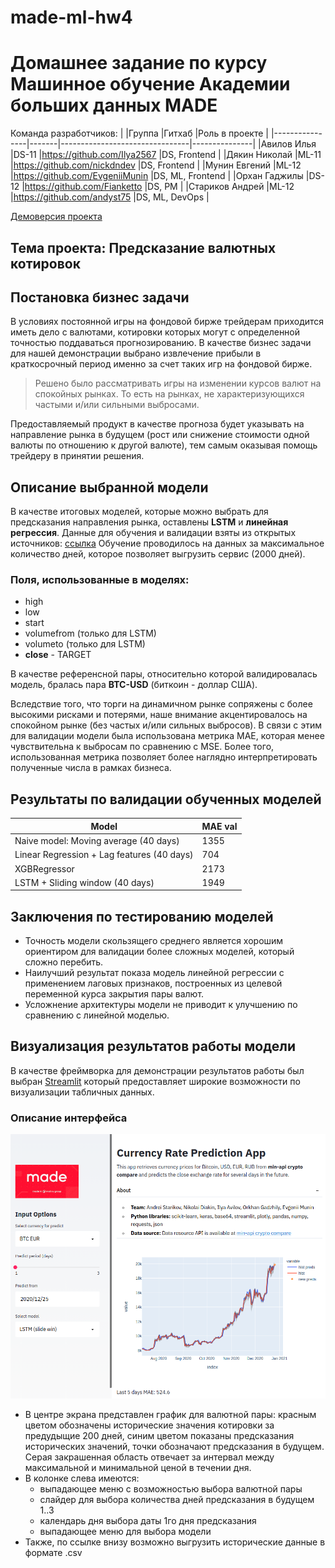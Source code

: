 # made-ml-hw4

# Домашнее задание по курсу Машинное обучение Академии больших данных MADE

Команда разработчиков:
|                |Группа |Гитхаб                          |Роль в проекте |
|----------------|-------|--------------------------------|---------------|
|Авилов Илья     |DS-11  |https://github.com/Ilya2567     |DS, Frontend   |
|Дякин Николай   |ML-11  |https://github.com/nickdndev    |DS, Frontend   |
|Мунин Евгений   |ML-12  |https://github.com/EvgeniiMunin |DS, ML, Frontend   |
|Орхан Гаджилы   |DS-12  |https://github.com/Fianketto    |DS, PM         |
|Стариков Андрей |ML-12  |https://github.com/andyst75     |DS, ML, DevOps |

[Демоверсия проекта](https://made-ml-hw4.herokuapp.com/)

## Тема проекта: Предсказание валютных котировок

## Постановка бизнес задачи
В условиях постоянной игры на фондовой бирже трейдерам приходится иметь дело с валютами, котировки которых могут с определенной точностью поддаваться прогнозированию. В качестве бизнес задачи для нашей демонстрации выбрано извлечение прибыли в краткосрочный период именно за счет таких игр на фондовой бирже.
> Решено было рассматривать игры на изменении курсов валют на спокойных рынках. То есть на рынках, не характеризующихся частыми и/или сильными выбросами.

Предоставляемый продукт в качестве прогноза будет указывать на направление рынка в будущем (рост или снижение стоимости одной валюты по отношению к другой валюте), тем самым оказывая помощь трейдеру в принятии решения.

## Описание выбранной модели
В качестве итоговых моделей, которые можно выбрать для предсказания направления рынка, оставлены **LSTM** и **линейная регрессия**.
Данные для обучения и валидации взяты из открытых источников: [ссылка](https://min-api.cryptocompare.com/data/histoday?fsym=BTC&tsym=CAD&limit=500)
Обучение проводилось на данных за максимальное количество дней, которое позволяет выгрузить сервис (2000 дней).

### Поля, использованные в моделях:
- high
- low
- start
- volumefrom (только для LSTM)
- volumeto (только для LSTM)
- **close** - TARGET

В качестве референсной пары, относительно которой валидировалась модель, бралась пара **BTC-USD** (биткоин - доллар США).

Вследствие того, что торги на динамичном рынке сопряжены с более высокими рисками и потерями, наше внимание акцентировалось на спокойном рынке (без частых и/или сильных выбросов). В связи с этим для валидации модели была использована метрика MAE, которая менее чувствительна к выбросам по сравнению с MSE. Более того, использованная метрика позволяет более наглядно интерпретировать полученные числа в рамках бизнеса.

## Результаты по валидации обученных моделей

|Model           |MAE val                   |
|----------------|-------------------------------|
|Naive model: Moving average (40 days)|1355|
|Linear Regression + Lag features (40 days)| 704|
|XGBRegressor| 2173|
|LSTM + Sliding window (40 days)| 1949|

## Заключения по тестированию моделей
- Точность модели скользящего среднего является хорошим ориентиром для валидации более сложных моделей, который сложно перебить.
- Наилучший результат показа модель линейной регрессии с применением лаговых признаков, построенных из целевой переменной курса закрытия пары валют.
- Усложнение архитектуры модели не приводит к улучшению по сравнению с линейной моделью.

## Визуализация результатов работы модели
В качестве фреймворка для демонстрации результатов работы был выбран [Streamlit](https://www.streamlit.io/) который предоставляет широкие возможности по визуализации табличных данных.

### Описание интерфейса
![dashboard](https://github.com/EvgeniiMunin/made-ml-hw4/blob/master/demo_screen.PNG)
- В центре экрана представлен график для валютной пары: красным цветом обозначены исторические значения котировки за предудыщие 200 дней, синим цветом показаны предсказания исторических значений, точки обозначают предсказания в будущем. Серая закрашенная область отвечает за интервал между максимальной и минимальной ценой в течении дня.
- В колонке слева имеются: 
  - выпадающее меню с возможностью выбора валютной пары
  - слайдер для выбора количества дней предсказания в будущем 1..3
  - календарь дня выбора даты 1го дня предсказания
  - выпадающее меню для выбора модели
- Также, по ссылке внизу возможно выгрузить исторические данные в формате .csv
